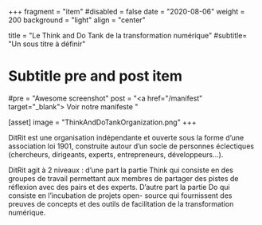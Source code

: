+++
fragment = "item"
#disabled = false
date = "2020-08-06"
weight = 200
background = "light"
align = "center"

title = "Le Think and Do Tank de la transformation numérique"
#subtitle= "Un sous titre à définir"

# Subtitle pre and post item
#pre = "Awesome screenshot"
post = "<a href=\"/manifest\" target=\"_blank\"> Voir notre manifeste </a>"

[asset]
  image = "ThinkAndDoTankOrganization.png"
+++

DitRit est une organisation indépendante et ouverte sous la forme
d’une association loi 1901, construite autour d’un socle de 
personnes éclectiques (chercheurs, dirigeants, experts,
entrepreneurs, développeurs...).

DitRit
agit à 2 niveaux : d’une part
la partie Think qui consiste en des groupes de travail permettant aux
membres de partager des pistes de réflexion avec des pairs et des
experts. D’autre part
la
partie Do qui  consiste en l’incubation de projets open- source qui
fournissent des preuves de concepts et des outils de facilitation de
la transformation numérique.
